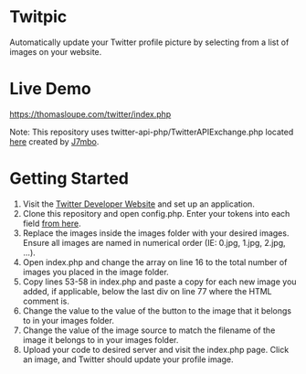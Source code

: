 # Twitpic
Automatically update your Twitter profile picture by selecting from a list of images on your website.

# Live Demo
https://thomasloupe.com/twitter/index.php

Note: This repository uses twitter-api-php/TwitterAPIExchange.php located [here](https://github.com/J7mbo/twitter-api-php/blob/master/TwitterAPIExchange.php) created by [J7mbo](https://github.com/J7mbo).

# Getting Started
1. Visit the [Twitter Developer Website](https://developer.twitter.com/en/portal/dashboard) and set up an application.
1. Clone this repository and open config.php. Enter your tokens into each field [from here](https://developer.twitter.com/en/portal/projects-and-apps).
1. Replace the images inside the images folder with your desired images. Ensure all images are named in numerical order (IE: 0.jpg, 1.jpg, 2.jpg, ...).
1. Open index.php and change the array on line 16 to the total number of images you placed in the image folder.
1. Copy lines 53-58 in index.php and paste a copy for each new image you added, if applicable, below the last div on line 77 where the HTML comment is.
1. Change the value to the value of the button to the image that it belongs to in your images folder.
1. Change the value of the image source to match the filename of the image it belongs to in your images folder.
1. Upload your code to desired server and visit the index.php page. Click an image, and Twitter should update your profile image.
